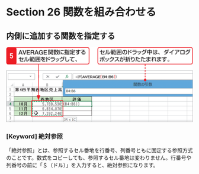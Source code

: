 # Section 26 関数を組み合わせる

## 内側に追加する関数を指定する

![](004.png)

### [Keyword] 絶対参照

「絶対参照」とは、参照するセル番地を行番号、列番号ともに固定する参照方式のことです。数式をコピーしても、参照するセル番地は変わりません。行番号や列番号の前に「＄（ドル）」を入力すると、絶対参照になります。
